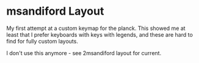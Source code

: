 # msandiford Layout
My first attempt at a custom keymap for the planck.  This showed me at
least that I prefer keyboards with keys with legends, and these are hard
to find for fully custom layouts.

I don't use this anymore - see 2msandiford layout for current.
